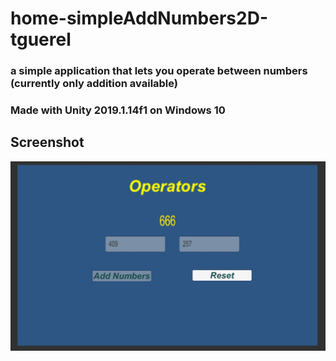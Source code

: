 # home-simpleAddNumbers2D-tguerel

### a simple application that lets you operate between numbers (currently only addition available)


### Made with Unity 2019.1.14f1 on Windows 10

## Screenshot

![Screenshot](sc_Operators_readme.jpg)